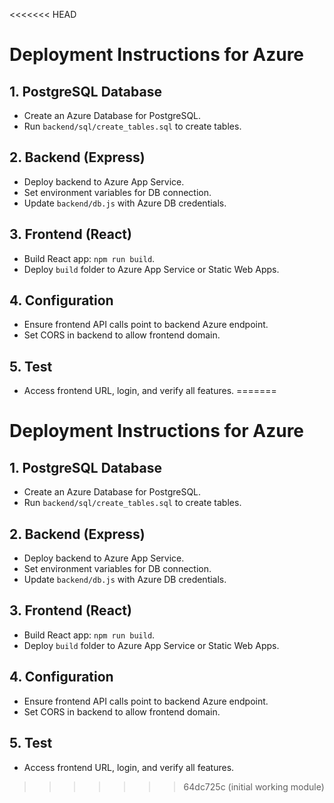 <<<<<<< HEAD
# Deployment Instructions for Azure

## 1. PostgreSQL Database
- Create an Azure Database for PostgreSQL.
- Run `backend/sql/create_tables.sql` to create tables.

## 2. Backend (Express)
- Deploy backend to Azure App Service.
- Set environment variables for DB connection.
- Update `backend/db.js` with Azure DB credentials.

## 3. Frontend (React)
- Build React app: `npm run build`.
- Deploy `build` folder to Azure App Service or Static Web Apps.

## 4. Configuration
- Ensure frontend API calls point to backend Azure endpoint.
- Set CORS in backend to allow frontend domain.

## 5. Test
- Access frontend URL, login, and verify all features.
=======
# Deployment Instructions for Azure

## 1. PostgreSQL Database
- Create an Azure Database for PostgreSQL.
- Run `backend/sql/create_tables.sql` to create tables.

## 2. Backend (Express)
- Deploy backend to Azure App Service.
- Set environment variables for DB connection.
- Update `backend/db.js` with Azure DB credentials.

## 3. Frontend (React)
- Build React app: `npm run build`.
- Deploy `build` folder to Azure App Service or Static Web Apps.

## 4. Configuration
- Ensure frontend API calls point to backend Azure endpoint.
- Set CORS in backend to allow frontend domain.

## 5. Test
- Access frontend URL, login, and verify all features.
>>>>>>> 64dc725c (initial working module)
